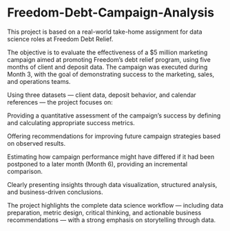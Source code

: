 # Freedom-Debt-Campaign-Analysis

This project is based on a real-world take-home assignment for data science roles at Freedom Debt Relief.

The objective is to evaluate the effectiveness of a $5 million marketing campaign aimed at promoting Freedom’s debt relief program, using five months of client and deposit data. The campaign was executed during Month 3, with the goal of demonstrating success to the marketing, sales, and operations teams.

Using three datasets — client data, deposit behavior, and calendar references — the project focuses on:

Providing a quantitative assessment of the campaign’s success by defining and calculating appropriate success metrics.

Offering recommendations for improving future campaign strategies based on observed results.

Estimating how campaign performance might have differed if it had been postponed to a later month (Month 6), providing an incremental comparison.

Clearly presenting insights through data visualization, structured analysis, and business-driven conclusions.

The project highlights the complete data science workflow — including data preparation, metric design, critical thinking, and actionable business recommendations — with a strong emphasis on storytelling through data.

